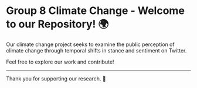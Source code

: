 # Group 8 Climate Change - Welcome to our Repository! 🌍

Our climate change project seeks to examine the public perception of climate change through temporal shifts in stance and sentiment on Twitter.

Feel free to explore our work and contribute!

---

Thank you for supporting our research. 🌱
